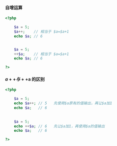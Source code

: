 #### 自增运算

```php
<?php

    $a = 5;
    $a++;    // 相当于 $a=$a+1
    echo $a; // 6  


    $a = 5;
    ++$a;    // 相当于 $a=$a+1
    echo $a; // 6

?>
```

#### $a++ 与  ++$a 的区别

```php
<?php

    $a = 5;
    echo $a++; // 5   先使用$a原有的值输出，再让$a加1
    echo $a;   // 6
    
    
    $a = 5;
    echo ++$a; // 6   先让$a加1，再使用$a的值输出
    echo $a;   // 6

?>
```



